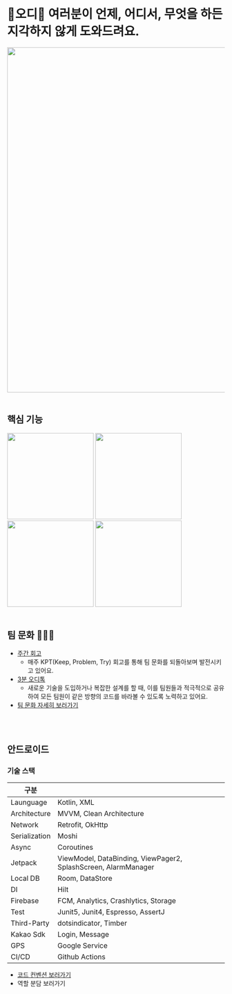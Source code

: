 # 🍇오디🍇 여러분이 언제, 어디서, 무엇을 하든 지각하지 않게 도와드려요. 
<img src="https://github.com/user-attachments/assets/dab4f935-2c6a-4c36-95e4-a678cdf9b57d" width="800"/>

<br>
<br>

## 핵심 기능
<img src="https://github.com/user-attachments/assets/a72736bc-2e50-427d-861b-fe22a3dfebf4" width="200"/>
<img src="https://github.com/user-attachments/assets/cd869d4c-4764-41e9-ad8b-3f1567223aa9" width="200"/>
<img src="https://github.com/user-attachments/assets/d87d1bec-51e7-406f-b659-1abb05d471ed" width="200"/>
<img src="https://github.com/user-attachments/assets/3a65ed17-36fb-429a-bd31-4a7f68fbe4ac" width="200"/>

<br>
<br>

## 팀 문화 🧑‍🤝‍🧑
- [주간 회고](https://github.com/woowacourse-teams/2024-ody/discussions)
  - 매주 KPT(Keep, Problem, Try) 회고를 통해 팀 문화를 되돌아보며 발전시키고 있어요.
- [3분 오디톡](https://sly-face-106.notion.site/5269de0e949b4a7fa5eb7351b69597a9?pvs=74)
  - 새로운 기술을 도입하거나 복잡한 설계를 할 때, 이를 팀원들과 적극적으로 공유하여 모든 팀원이 같은 방향의 코드를 바라볼 수 있도록 노력하고 있어요.
- [팀 문화 자세히 보러가기](https://sly-face-106.notion.site/5e4ee4452a8f4f9e850ba9366bded06c)

<br>
<br>

## 안드로이드
### 기술 스택
| 구분           |                                                                |
|---------------|----------------------------------------------------------------|
| Launguage     | Kotlin, XML                                                    |
| Architecture  | MVVM, Clean Architecture                                       |
| Network       | Retrofit, OkHttp                                               |
| Serialization | Moshi                                                          |
| Async         | Coroutines                                                     |
| Jetpack       | ViewModel, DataBinding, ViewPager2, SplashScreen, AlarmManager |
| Local DB      | Room, DataStore                                                |
| DI            | Hilt                                                           |
| Firebase      | FCM, Analytics, Crashlytics, Storage                           |
| Test          | Junit5, Junit4, Espresso, AssertJ                              |
| Third-Party   | dotsindicator, Timber                                          |
| Kakao Sdk     | Login, Message                                                 |
| GPS           | Google Service                                                 |
| CI/CD         | Github Actions                                                 |

- [코드 컨벤션 보러가기](https://sly-face-106.notion.site/180abc739e634b42ad33381f2780c8e0)
- 역할 분담 보러가기
